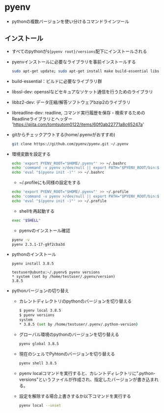 # **pyenv**

* pythonの複数バージョンを使い分けるコマンドラインツール

## **インストール**

* すべてのpythonが```${pyenv root}/versions```配下にインストールされる

* pyenvインストールに必要なライブラリを事前インストールする

    ```bash
    sudo apt-get update; sudo apt-get install make build-essential libssl-dev zlib1g-dev libbz2-dev libreadline-dev libsqlite3-dev wget curl llvm libncursesw5-dev xz-utils tk-dev libxml2-dev libxmlsec1-dev libffi-dev liblzma-dev git
    ```

* build-essential：ビルドに必要なライブラリ群
* libssl-dev: opensslなどセキュアなソケット通信を行うためのライブラリ
* libbz2-dev: データ圧縮/解答ソフトウェアbzip2のライブラリ
* libreadline-dev: readline, コマンド実行履歴を保存・検索するためのReadlineライブラリとヘッダー  'https://qiita.com/tomtsutom0122/items/60f0ab22771a8c65247a'


* gitからチェックアウトする(home/.pyenvがおすすめ)
  
    ```bash
    git clone https://github.com/pyenv/pyenv.git ~/.pyenv
    ```

* 環境変数を設定する

    ```bash
    echo 'export PYENV_ROOT="$HOME/.pyenv"' >> ~/.bashrc
    echo 'command -v pyenv >/dev/null || export PATH="$PYENV_ROOT/bin:$PATH"' >> ~/.bashrc
    echo 'eval "$(pyenv init -)"' >> ~/.bashrc
    ```

    * ~/.profileにも同様の設定をする

    ```bash
    echo 'export PYENV_ROOT="$HOME/.pyenv"' >> ~/.profile
    echo 'command -v pyenv >/dev/null || export PATH="$PYENV_ROOT/bin:$PATH"' >> ~/.profile
    echo 'eval "$(pyenv init -)"' >> ~/.profile
    ```

    * shellを再起動する
    
    ```bash
    exec "$SHELL"
    ```

    * pyenvのインストール確認
    
    ```bash
    pyenv -v
    pyenv 2.3.1-17-g9f2cba3d
    ```

* pythonのインストール

    ```
    pyenv install 3.8.5
    
    testuser@ubuntu:~/.pyenv$ pyenv versions
    * system (set by /home/testuser/.pyenv/version)
    3.8.5
    ```

* pythonバージョンの切り替え

    * カレントディレクトリのpythonのバージョンを切り替える

        ```bash
        $ pyenv local 3.8.5
        $ pyenv versions
        system
        * 3.8.5 (set by /home/testuser/.pyenv/.python-version)
        ```

    * グローバル環境のpythonのバージョンを切り替える
    
        ```bash
        pyenv global 3.8.5
        ```

    * 現在のシェルでPyhtonのバージョンを切り替える
    
        ```bash
        pyenv shell 3.8.5
        ```

    * pyenv localコマンドを実行すると、カレントディレクトリに".python-versions"というファイルが作成され、指定したバージョンが書き込まれる。

    * 設定を解除する場合上書きするか以下コマンドを実行する

        ```bash
        pyenv local --unset
        ```
